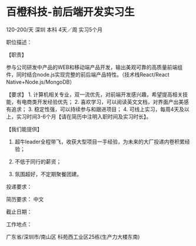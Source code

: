 # 百橙科技-前后端开发实习生

120-200/天 深圳 本科 4天／周 实习5个月

职位描述：

【职责】

 参与公司研发中产品的WEB和移动端产品开发，输出美观可靠的高质量前端组件，同时结合node.js实现完整的前后端产品特性。（技术栈React/React Native+Node.js/MongoDB） 

【要求】 1. 计算机相关专业，双一流优先，对前端开发感兴趣，希望提高相关技能，有电商类开发经验优先； 2. 喜欢学习，可以阅读英文文档，对界面产出美感有追求； 3. 稳定性强，可以持续参与和跟进项目； 4. 可线上实习，每周4天及以上，实习时间3-6个月【请在简历中注明入职时间及实习时长】。 

【我们能提供】

 1. 超牛leader全程带飞，收获大型项目一手经验，为未来的大厂投递内卷积累经验；

2. 不低于同行的薪资； 
3. 氛围超好，不定期聚餐团建。

投递要求：

简历要求： 中文

截止日期：

工作地点：

广东省/深圳市/南山区 科苑西工业区25栋(生产力大楼东南)